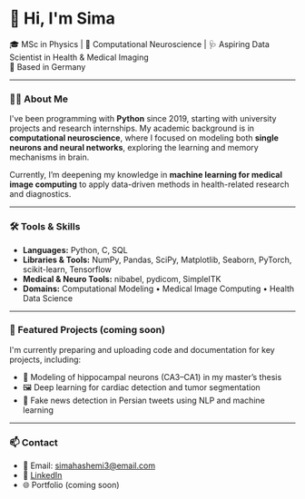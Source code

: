 # 👋 Hi, I'm Sima

🎓 MSc in Physics | 🧠 Computational Neuroscience | 🩺 Aspiring Data Scientist in Health & Medical Imaging  
📍 Based in Germany

---

### 🧑‍💻 About Me

I've been programming with **Python** since 2019, starting with university projects and research internships. My academic background is in **computational neuroscience**, where I focused on modeling both **single neurons and neural networks**, exploring the learning and memory mechanisms in brain.

Currently, I’m deepening my knowledge in **machine learning for medical image computing** to apply data-driven methods in health-related research and diagnostics.

---

### 🛠️ Tools & Skills

- **Languages:** Python, C, SQL  
- **Libraries & Tools:** NumPy, Pandas, SciPy, Matplotlib, Seaborn, PyTorch, scikit-learn, Tensorflow  
- **Medical & Neuro Tools:** nibabel, pydicom, SimpleITK  
- **Domains:** Computational Modeling • Medical Image Computing • Health Data Science

---

### 🚧 Featured Projects (coming soon)

I'm currently preparing and uploading code and documentation for key projects, including:
- 🧠 Modeling of hippocampal neurons (CA3–CA1) in my master’s thesis
- 🖼️ Deep learning for cardiac detection and tumor segmentation
- 📢 Fake news detection in Persian tweets using NLP and machine learning

---

### 📫 Contact

- 📧 Email: simahashemi3@email.com  
- 💼 [LinkedIn](https://www.linkedin.com/in/sima-hashemi/) 
- 🌐 Portfolio (coming soon)

